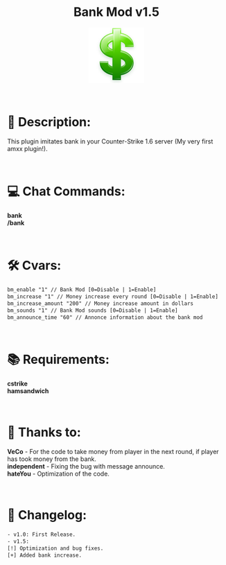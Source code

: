 <h1 align="center">Bank Mod v1.5</h1>
<p align="center"><img src="https://raw.githubusercontent.com/kpuc313/AMXX-Bank_Mod/master/logo.png"></p>

<br />

# :page_facing_up: Description:
This plugin imitates bank in your Counter-Strike 1.6 server (My very first amxx plugin!).

<br />

# :computer: Chat Commands:
**bank**<br />
**/bank**

<br />

# :hammer_and_wrench: Cvars:
    bm_enable "1" // Bank Mod [0=Disable | 1=Enable]
    bm_increase "1" // Money increase every round [0=Disable | 1=Enable]
    bm_increase_amount "200" // Money increase amount in dollars
    bm_sounds "1" // Bank Mod sounds [0=Disable | 1=Enable]
    bm_announce_time "60" // Annonce information about the bank mod

<br />

# :books: Requirements:
**cstrike**<br />
**hamsandwich**

<br />

# :handshake: Thanks to:
**VeCo** - For the code to take money from player in the next round, if player has took money from the bank.<br />
**independent** - Fixing the bug with message announce.<br />
**hateYou** - Optimization of the code.

<br />

# :scroll: Changelog:
    - v1.0: First Release.
    - v1.5:
    [!] Optimization and bug fixes.
    [+] Added bank increase.
